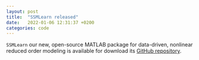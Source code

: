 ```yaml
---
layout: post
title:  "SSMLearn released"
date:   2022-01-06 12:31:37 +0200
categories: code
---
```


`SSMLearn` our new, open-source MATLAB package for data-driven, nonlinear reduced order modeling is available for download its [GitHub repository](https://github.com/mattiacenedese/SSMLearn).
